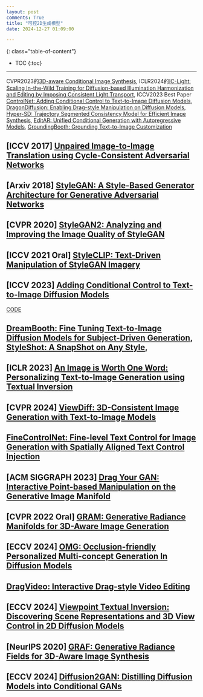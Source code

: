 ```yaml
---
layout: post
comments: True
title: "可控2D生成模型"
date: 2024-12-27 01:09:00

---
```


<!--more-->

{: class="table-of-content"}
* TOC
{:toc}

---

CVPR2023的[3D-aware Conditional Image Synthesis](https://www.cs.cmu.edu/~pix2pix3D/), ICLR2024的[IC-Light: Scaling In-the-Wild Training for Diffusion-based Illumination Harmonization and Editing by Imposing Consistent Light Transport](https://openreview.net/forum?id=u1cQYxRI1H), ICCV2023 Best Paper [ControlNet: Adding Conditional Control to Text-to-Image Diffusion Models](https://github.com/lllyasviel/ControlNet), [DragonDiffusion: Enabling Drag-style Manipulation on Diffusion Models](https://mc-e.github.io/project/DragonDiffusion/), [Hyper-SD: Trajectory Segmented Consistency Model for Efficient Image Synthesis](https://hyper-sd.github.io/), [EditAR: Unified Conditional Generation with Autoregressive Models](https://jitengmu.github.io/EditAR/), [GroundingBooth: Grounding Text-to-Image Customization](https://groundingbooth.github.io/)

## \[**ICCV 2017**\] [Unpaired Image-to-Image Translation using Cycle-Consistent Adversarial Networks](https://junyanz.github.io/CycleGAN/)

## \[**Arxiv 2018**\] [StyleGAN: A Style-Based Generator Architecture for Generative Adversarial Networks](https://github.com/NVlabs/stylegan)

## \[**CVPR 2020**\] [StyleGAN2: Analyzing and Improving the Image Quality of StyleGAN](https://github.com/NVlabs/stylegan2)

## \[**ICCV 2021 Oral**\] [StyleCLIP: Text-Driven Manipulation of StyleGAN Imagery](https://github.com/orpatashnik/StyleCLIP)

## \[**ICCV 2023**\] [Adding Conditional Control to Text-to-Image Diffusion Models](https://github.com/lllyasviel/ControlNet)

[CODE](https://github.com/lllyasviel/ControlNet)


## [DreamBooth: Fine Tuning Text-to-Image Diffusion Models for Subject-Driven Generation](https://dreambooth.github.io/), [StyleShot: A SnapShot on Any Style](https://styleshot.github.io/), 


## \[**ICLR 2023**\] [An Image is Worth One Word: Personalizing Text-to-Image Generation using Textual Inversion](https://textual-inversion.github.io/)

## \[**CVPR 2024**\] [ViewDiff: 3D-Consistent Image Generation with Text-to-Image Models](https://lukashoel.github.io/ViewDiff/)

## [FineControlNet: Fine-level Text Control for Image Generation with Spatially Aligned Text Control Injection](https://samsunglabs.github.io/FineControlNet-project-page/)

## \[**ACM SIGGRAPH 2023**\] [Drag Your GAN: Interactive Point-based Manipulation on the Generative Image Manifold](https://vcai.mpi-inf.mpg.de/projects/DragGAN/)

## \[**CVPR 2022 Oral**\] [GRAM: Generative Radiance Manifolds for 3D-Aware Image Generation](https://yudeng.github.io/GRAM/)

## \[**ECCV 2024**\] [OMG: Occlusion-friendly Personalized Multi-concept Generation In Diffusion Models](https://kongzhecn.github.io/omg-project/)

## [DragVideo: Interactive Drag-style Video Editing](https://dragvideo.github.io/)

## \[**ECCV 2024**\] [Viewpoint Textual Inversion: Discovering Scene Representations and 3D View Control in 2D Diffusion Models](https://jmhb0.github.io/view_neti/)

## \[**NeurIPS 2020**\] [GRAF: Generative Radiance Fields for 3D-Aware Image Synthesis](https://github.com/autonomousvision/graf)

## \[**ECCV 2024**\] [Diffusion2GAN: Distilling Diffusion Models into Conditional GANs](https://mingukkang.github.io/Diffusion2GAN/)
